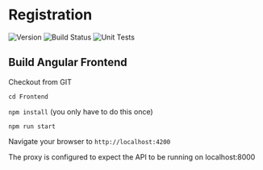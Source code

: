 # Registration
![Version](https://s3.eu-west-2.amazonaws.com/endeavour-codebuild/badges/Registration/version.svg)
![Build Status](https://s3.eu-west-2.amazonaws.com/endeavour-codebuild/badges/Registration/build.svg)
![Unit Tests](https://s3.eu-west-2.amazonaws.com/endeavour-codebuild/badges/Registration/unit-test.svg)

## Build Angular Frontend

Checkout from GIT

`cd Frontend`

`npm install` (you only have to do this once)

`npm run start`

Navigate your browser to `http://localhost:4200`

The proxy is configured to expect the API to be running on localhost:8000